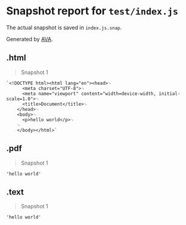 # Snapshot report for `test/index.js`

The actual snapshot is saved in `index.js.snap`.

Generated by [AVA](https://avajs.dev).

## .html

> Snapshot 1

    `<!DOCTYPE html><html lang="en"><head>␊
          <meta charset="UTF-8">␊
          <meta name="viewport" content="width=device-width, initial-scale=1.0">␊
          <title>Document</title>␊
        </head>␊
        <body>␊
          <p>hello world</p>␊
        ␊
        </body></html>`

## .pdf

> Snapshot 1

    'hello world'

## .text

> Snapshot 1

    'hello world'
